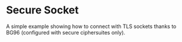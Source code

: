 Secure Socket
=============

A simple example showing how to connect with TLS sockets thanks to BG96 (configured with secure ciphersuites only).
